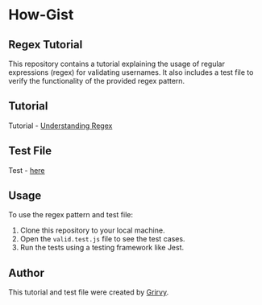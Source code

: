 # How-Gist

## Regex Tutorial

This repository contains a tutorial explaining the usage of regular expressions (regex) for validating usernames. It also includes a test file to verify the functionality of the provided regex pattern.

## Tutorial

Tutorial - [Understanding Regex](./user-match.md)

## Test File

Test - [here](./valid.test.js)

## Usage

To use the regex pattern and test file:

1. Clone this repository to your local machine.
2. Open the `valid.test.js` file to see the test cases.
3. Run the tests using a testing framework like Jest.

## Author

This tutorial and test file were created by [Grirvy](https://github.com/Grirvy).

